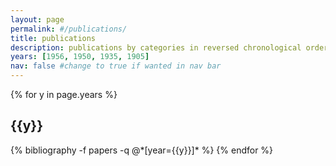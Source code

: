 ```yaml
---
layout: page
permalink: #/publications/
title: publications
description: publications by categories in reversed chronological order. generated by jekyll-scholar.
years: [1956, 1950, 1935, 1905]
nav: false #change to true if wanted in nav bar
---
```


<div class="publications">

{% for y in page.years %}
  <h2 class="year">{{y}}</h2>
  {% bibliography -f papers -q @*[year={{y}}]* %}
{% endfor %}

</div>
